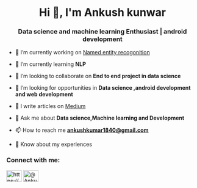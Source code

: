 <h1 align="center">Hi 👋, I'm Ankush kunwar</h1>
<h3 align="center">Data science and machine learning Enthusiast | android development</h3>

- 🔭 I’m currently working on [Named entity recogonition](https://github.com/Ankush123456-code/Custom_NER)

- 🌱 I’m currently learning **NLP**

- 👯 I’m looking to collaborate on **End to end project in data science**

- 🤝 I’m looking for opportunities in **Data science ,android development and web development**

- 📝 I write articles on [Medium](https://ankushkunwar7777.medium.com/)

- 💬 Ask me about **Data science,Machine learning and Development**

- 📫 How to reach me **ankushkumar1840@gmail.com**

- 📄 Know about my experiences

<h3 align="left">Connect with me:</h3>
<p align="left">
<a href="https://www.linkedin.com/in/ankush-kunwar777/" target="blank"><img align="center" src="https://cdn.jsdelivr.net/npm/simple-icons@3.0.1/icons/linkedin.svg" alt="https://www.linkedin.com/in/ankush-kunwar777/" height="30" width="40" /></a>
<a href="https://ankushkunwar7777.medium.com/" target="blank"><img align="center" src="https://cdn.jsdelivr.net/npm/simple-icons@3.0.1/icons/medium.svg" alt="@Ankushkunwar" height="30" width="40" /></a>
</p>

